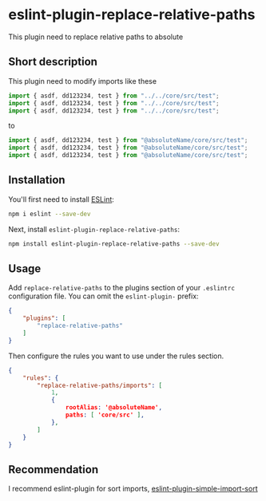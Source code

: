# eslint-plugin-replace-relative-paths

This plugin need to replace relative paths to absolute

## Short description

This plugin need to modify imports like these

```typescript
import { asdf, dd123234, test } from "../../core/src/test";
import { asdf, dd123234, test } from "../../core/src/test";
import { asdf, dd123234, test } from "../../core/src/test";
```

to

```typescript
import { asdf, dd123234, test } from "@absoluteName/core/src/test";
import { asdf, dd123234, test } from "@absoluteName/core/src/test";
import { asdf, dd123234, test } from "@absoluteName/core/src/test";
```

## Installation

You'll first need to install [ESLint](http://eslint.org):

```bash
npm i eslint --save-dev
```

Next, install `eslint-plugin-replace-relative-paths`:

```bash
npm install eslint-plugin-replace-relative-paths --save-dev
```


## Usage

Add `replace-relative-paths` to the plugins section of your `.eslintrc` configuration file. You can omit the `eslint-plugin-` prefix:

```json
{
    "plugins": [
        "replace-relative-paths"
    ]
}
```

Then configure the rules you want to use under the rules section.

```json
{
    "rules": {
        "replace-relative-paths/imports": [
            1,
            {
                rootAlias: '@absoluteName',
                paths: [ 'core/src' ],
            },
        ]
    }
}
```

## Recommendation

I recommend eslint-plugin for sort imports, [eslint-plugin-simple-import-sort](https://www.npmjs.com/package/eslint-plugin-simple-import-sort)
